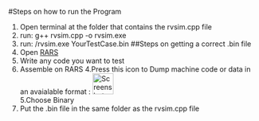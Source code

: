 #Steps on how to run the Program
1. Open terminal at the folder that contains the rvsim.cpp file
2. run: g++ rvsim.cpp -o rvsim.exe
3. run: /rvsim.exe YourTestCase.bin
##Steps on getting a correct .bin file
1. Open [RARS]([url](https://github.com/TheThirdOne/rars))
2. Write any code you want to test
3. Assemble on RARS
4.Press this icon to Dump machine code or data in an avaialable format : <img width="42" alt="Screenshot 2024-06-29 at 1 15 15 AM" src="https://github.com/alyelaswad/Project1DigitalDesign/assets/124714695/a46ffc95-fa11-492c-b0a7-52da394af334">
<br />5.Choose Binary
6. Put the .bin file in the same folder as the rvsim.cpp file
